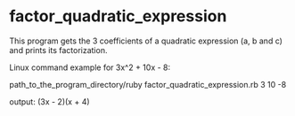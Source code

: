 # factor_quadratic_expression
This program gets the 3 coefficients of a quadratic expression (a, b and c) and prints its factorization.

Linux command example for 3x^2 + 10x - 8:

  path_to_the_program_directory/ruby factor_quadratic_expression.rb 3 10 -8
  
  output: (3x - 2)(x + 4)
